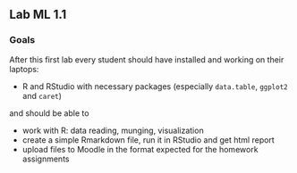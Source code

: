 ## Lab ML 1.1

### Goals

After this first lab every student should have installed and working on their laptops:

- R and RStudio with necessary packages (especially `data.table`, `ggplot2`
and `caret`)

and should be able to 

- work with R: data reading, munging, visualization 
- create a simple Rmarkdown file, run it in RStudio and get html report
- upload files to Moodle in the format expected for the homework assignments

